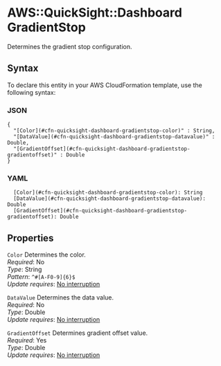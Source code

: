 # AWS::QuickSight::Dashboard GradientStop<a name="aws-properties-quicksight-dashboard-gradientstop"></a>

Determines the gradient stop configuration\.

## Syntax<a name="aws-properties-quicksight-dashboard-gradientstop-syntax"></a>

To declare this entity in your AWS CloudFormation template, use the following syntax:

### JSON<a name="aws-properties-quicksight-dashboard-gradientstop-syntax.json"></a>

```
{
  "[Color](#cfn-quicksight-dashboard-gradientstop-color)" : String,
  "[DataValue](#cfn-quicksight-dashboard-gradientstop-datavalue)" : Double,
  "[GradientOffset](#cfn-quicksight-dashboard-gradientstop-gradientoffset)" : Double
}
```

### YAML<a name="aws-properties-quicksight-dashboard-gradientstop-syntax.yaml"></a>

```
  [Color](#cfn-quicksight-dashboard-gradientstop-color): String
  [DataValue](#cfn-quicksight-dashboard-gradientstop-datavalue): Double
  [GradientOffset](#cfn-quicksight-dashboard-gradientstop-gradientoffset): Double
```

## Properties<a name="aws-properties-quicksight-dashboard-gradientstop-properties"></a>

`Color` <a name="cfn-quicksight-dashboard-gradientstop-color"></a>
Determines the color\.  
_Required_: No  
_Type_: String  
_Pattern_: `^#[A-F0-9]{6}$`  
_Update requires_: [No interruption](https://docs.aws.amazon.com/AWSCloudFormation/latest/UserGuide/using-cfn-updating-stacks-update-behaviors.html#update-no-interrupt)

`DataValue` <a name="cfn-quicksight-dashboard-gradientstop-datavalue"></a>
Determines the data value\.  
_Required_: No  
_Type_: Double  
_Update requires_: [No interruption](https://docs.aws.amazon.com/AWSCloudFormation/latest/UserGuide/using-cfn-updating-stacks-update-behaviors.html#update-no-interrupt)

`GradientOffset` <a name="cfn-quicksight-dashboard-gradientstop-gradientoffset"></a>
Determines gradient offset value\.  
_Required_: Yes  
_Type_: Double  
_Update requires_: [No interruption](https://docs.aws.amazon.com/AWSCloudFormation/latest/UserGuide/using-cfn-updating-stacks-update-behaviors.html#update-no-interrupt)
